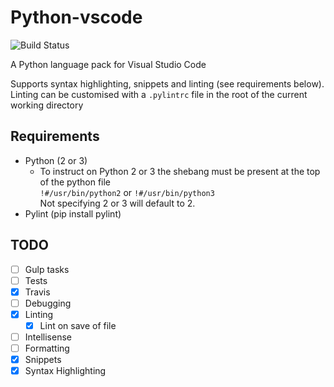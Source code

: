 # Python-vscode

![Build Status](https://travis-ci.org/tht13/Python-vscode.svg "Build Status")

A Python language pack for Visual Studio Code

Supports syntax highlighting, snippets and linting (see requirements below).
Linting can be customised with a `.pylintrc` file in the root of the current working directory 

## Requirements
* Python (2 or 3)
  * To instruct on Python 2 or 3 the shebang must be present at the top of the python file  
    `!#/usr/bin/python2` or `!#/usr/bin/python3`  
    Not specifying 2 or 3 will default to 2.
* Pylint (pip install pylint)

## TODO

* [ ] Gulp tasks
* [ ] Tests
* [x] Travis
* [ ] Debugging
* [x] Linting
  * [x] Lint on save of file
* [ ] Intellisense
* [ ] Formatting
* [x] Snippets
* [x] Syntax Highlighting
